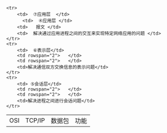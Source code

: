 <table>
    <tr>
        <td>  OSI  </th> 
        <td>  TCP/IP  </th> 
        <td>  数据包  </th> 
        <td>  功能  </th> 
   <tr/>

    <tr>
        <td>  ⑦应用层  </td>    
  		  <td>  ④应用层 </td> 
        <td>   报文 </td> 
        <td>  解决通过应用进程之间的交互来实现特定网络应用的问题 </td> 
    </tr>
    <tr>
        <td>  ⑥表示层</td> 
        <td rowspan="2">   </td> 
        <td rowspan="2">   </td> 
        <td>解决通信双方交换信息的表示问题</td>    
    </tr>
    <tr>
        <td> ⑤会话层</td> 
        <td rowspan="2">   </td> 
        <td rowspan="2">   </td> 
        <td>解决进程之间进行会话问题</td>    
    </tr>
</table>
